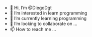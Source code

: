- 👋 Hi, I’m @DiegoDgt
- 👀 I’m interested in learn programming
- 🌱 I’m currently learning programming
- 💞️ I’m looking to collaborate on ...
- 📫 How to reach me ...

<!---
DiegoDgt/DiegoDgt is a ✨ special ✨ repository because its `README.md` (this file) appears on your GitHub profile.
You can click the Preview link to take a look at your changes.
--->
